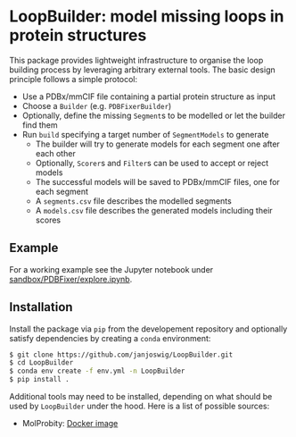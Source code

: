 LoopBuilder: model missing loops in protein structures
======================================================

This package provides lightweight infrastructure to organise the
loop building process by leveraging arbitrary external tools. The basic
design principle follows a simple protocol:

  * Use a PDBx/mmCIF file containing a partial protein structure as input
  * Choose a `Builder` (e.g. `PDBFixerBuilder`)
  * Optionally, define the missing `Segment`s to be modelled or let the builder find them
  * Run `build` specifying a target number of `SegmentModels` to generate
    * The builder will try to generate models for each segment one after each other
    * Optionally, `Scorer`s and `Filter`s can be used to accept or reject models
    * The successful models will be saved to PDBx/mmCIF files, one for each segment
    * A `segments.csv` file describes the modelled segments
    * A `models.csv` file describes the generated models including their scores


Example
-------

For a working example see the Jupyter notebook under [sandbox/PDBFixer/explore.ipynb](sandbox/PDBFixer/explore.ipynb).

Installation
------------

Install the package via `pip` from the developement repository and optionally
satisfy dependencies by creating a `conda` environment:

```bash
$ git clone https://github.com/janjoswig/LoopBuilder.git
$ cd LoopBuilder
$ conda env create -f env.yml -n LoopBuilder
$ pip install .
```

Additional tools may need to
be installed, depending on what should be used by `LoopBuilder` under the hood.
Here is a list of possible sources:

  * MolProbity: [Docker image](https://hub.docker.com/r/francecosta/molprobity)

